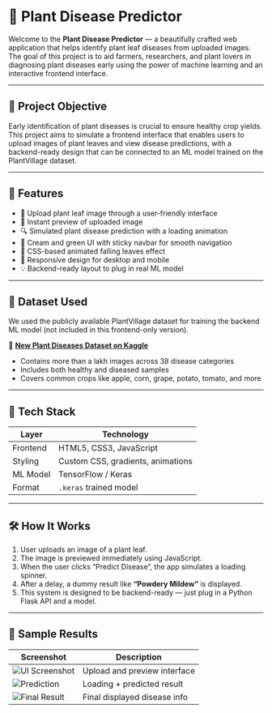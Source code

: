 # 🌿 Plant Disease Predictor

Welcome to the **Plant Disease Predictor** — a beautifully crafted web application that helps identify plant leaf diseases from uploaded images. The goal of this project is to aid farmers, researchers, and plant lovers in diagnosing plant diseases early using the power of machine learning and an interactive frontend interface.

---

## 🎯 Project Objective

Early identification of plant diseases is crucial to ensure healthy crop yields. This project aims to simulate a frontend interface that enables users to upload images of plant leaves and view disease predictions, with a backend-ready design that can be connected to an ML model trained on the PlantVillage dataset.

---

## 🌟 Features

- 🌱 Upload plant leaf image through a user-friendly interface
- 👀 Instant preview of uploaded image
- 🔍 Simulated plant disease prediction with a loading animation
- 🎨 Cream and green UI with sticky navbar for smooth navigation
- 🍃 CSS-based animated falling leaves effect
- 📱 Responsive design for desktop and mobile
- 💡 Backend-ready layout to plug in real ML model

---

## 🧠 Dataset Used

We used the publicly available PlantVillage dataset for training the backend ML model (not included in this frontend-only version).

🔗 **[New Plant Diseases Dataset on Kaggle]([https://www.kaggle.com/datasets/emmarex/plantdisease](https://www.kaggle.com/datasets/vipoooool/new-plant-diseases-dataset))**

- Contains more than a lakh images across 38 disease categories
- Includes both healthy and diseased samples
- Covers common crops like apple, corn, grape, potato, tomato, and more

---

## 🧰 Tech Stack

| Layer       | Technology         |
|-------------|--------------------|
| Frontend    | HTML5, CSS3, JavaScript |
| Styling     | Custom CSS, gradients, animations |
| ML Model    | TensorFlow / Keras     |
| Format      | `.keras` trained model |
---

## 🛠️ How It Works

1. User uploads an image of a plant leaf.
2. The image is previewed immediately using JavaScript.
3. When the user clicks “Predict Disease”, the app simulates a loading spinner.
4. After a delay, a dummy result like **“Powdery Mildew”** is displayed.
5. This system is designed to be backend-ready — just plug in a Python Flask API and a model.

---

## 📸 Sample Results

| Screenshot                      | Description               |
|----------------------------------|----------------------------|
| ![UI Screenshot](assets/images/screenshot1.jpg) | Upload and preview interface |
| ![Prediction](assets/images/screenshot2.jpg)     | Loading + predicted result  |
| ![Final Result](assets/images/screenshot3.jpg)   | Final displayed disease info |


